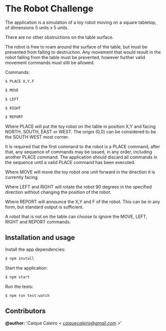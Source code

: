 # The Robot Challenge
The application is a simulation of a toy robot moving on a square tabletop, of dimensions 5 units x 5 units.

There are no other obstructions on the table surface.

The robot is free to roam around the surface of the table, but must be prevented from falling to destruction. Any movement that would result in the robot falling from the table must be prevented, however further valid movement commands must still be allowed.

Commands: 

```bash
$ PLACE X,Y,F
```

```bash
$ MOVE
```

```bash
$ LEFT
```

```bash
$ RIGHT
```

```bash
$ REPORT
```
Where PLACE will put the toy robot on the table in position X,Y and facing NORTH, SOUTH, EAST or WEST. The origin (0,0) can be considered to be the SOUTH WEST most corner.

It is required that the first command to the robot is a PLACE command, after that, any sequence of commands may be issued, in any order, including another PLACE command. The application should discard all commands in the sequence until a valid PLACE command has been executed.

Where MOVE will move the toy robot one unit forward in the direction it is currently facing.

Where LEFT and RIGHT will rotate the robot 90 degrees in the specified direction without changing the position of the robot.

Where REPORT will announce the X,Y and F of the robot. This can be in any form, but standard output is sufficient.

A robot that is not on the table can choose to ignore the MOVE, LEFT, RIGHT and REPORT commands.


## Installation and usage

Install the app dependencies:
```bash
$ npm install
```
Start the application:
```bash
$ npm start
```
Run the tests:
```bash
$ npm run test:watch
```

## Contributors  

**@author:** 'Caique Caleiro *< [caiquecaleiro@gmail.com](mailto:caiquecaleiro@gmail.com) >*' 

